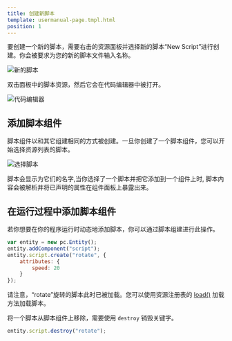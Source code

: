 ```yaml
---
title: 创建新脚本
template: usermanual-page.tmpl.html
position: 1
---
```


要创建一个新的脚本，需要右击的资源面板并选择新的脚本“New Script”进行创建。你会被要求为您的新的脚本文件输入名称。

![新的脚本][0]

双击面板中的脚本资源，然后它会在代码编辑器中被打开。

![代码编辑器][1]

## 添加脚本组件

脚本组件以和其它组建相同的方式被创建。一旦你创建了一个脚本组件，您可以开始选择资源列表的脚本。

![选择脚本][2]

脚本会显示为它们的名字,当你选择了一个脚本并把它添加到一个组件上时, 脚本内容会被解析并将已声明的属性在组件面板上暴露出来。

## 在运行过程中添加脚本组件

若你想要在你的程序运行时动态地添加脚本，你可以通过脚本组建进行此操作。

```javascript
var entity = new pc.Entity();
entity.addComponent("script");
entity.script.create("rotate", {
    attributes: {
        speed: 20
    }
});
```

请注意，“rotate”旋转的脚本此时已被加载。您可以使用资源注册表的 [load()][3] 加载方法加载脚本。

将一个脚本从脚本组件上移除，需要使用 `destroy` 销毁关键字。

```javascript
entity.script.destroy("rotate");
```

[0]: /images/user-manual/scripting/new-script.jpg
[1]: /images/user-manual/scripting/code-editor.jpg
[2]: /images/user-manual/scripting/select-script.jpg
[3]: /api/pc.AssetRegistry.html#load

